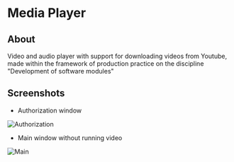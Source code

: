 # Media Player

## About
Video and audio player with support for downloading videos from Youtube, made within the framework of production practice on the discipline "Development of software modules"

## Screenshots
* Authorization window

![Authorization](https://i.ibb.co/mtTcfZM/image.png)
* Main window without running video

![Main](https://i.ibb.co/ZSQFtCD/image.png)
